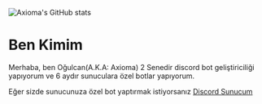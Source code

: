![Axioma's GitHub stats](https://github-readme-stats.vercel.app/api?username=Axioma04&show_icons=true&theme=radical)


Ben Kimim
===================

Merhaba, ben Oğulcan(A.K.A: Axioma) 2 Senedir discord bot geliştiriciliği yapıyorum ve 6 aydır sunuculara özel  botlar yapıyorum. 

Eğer sizde sunucunuza özel bot yaptırmak istiyorsanız [Discord Sunucum](https://discord.gg/axioma)
